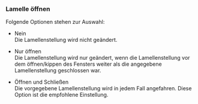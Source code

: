 ﻿### Lamelle öffnen

Folgende Optionen stehen zur Auswahl:

- Nein  
  Die Lamellenstellung wird nicht geändert.

- Nur öffnen  
  Die Lamellenstellung wird nur geändert, wenn die Lamellenstellung vor dem öffnen/kippen des Fensters weiter als die angegebene Lamellenstellung geschlossen war.

- Öffnen und Schließen  
  Die vorgegebene Lamellenstellung wird in jedem Fall angefahren. 
  Diese Option ist die empfohlene Einstellung.

